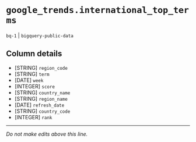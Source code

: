 # `google_trends.international_top_terms`
`bq-1` | `bigquery-public-data`

## Column details
* [STRING]    `region_code`
* [STRING]    `term`
* [DATE]      `week`
* [INTEGER]   `score`
* [STRING]    `country_name`
* [STRING]    `region_name`
* [DATE]      `refresh_date`
* [STRING]    `country_code`
* [INTEGER]   `rank`

-------------------------------------------------------------------------------
*Do not make edits above this line.*
